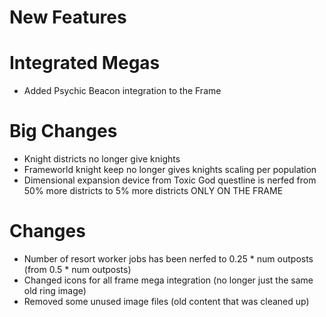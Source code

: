 # New Features 
# Integrated Megas
* Added Psychic Beacon integration to the Frame

# Big Changes
* Knight districts no longer give knights
* Frameworld knight keep no longer gives knights scaling per population
* Dimensional expansion device from Toxic God questline is nerfed from 50% more districts to 5% more districts ONLY ON THE FRAME

# Changes
* Number of resort worker jobs has been nerfed to 0.25 * num outposts (from 0.5 * num outposts)
* Changed icons for all frame mega integration (no longer just the same old ring image)
* Removed some unused image files (old content that was cleaned up)